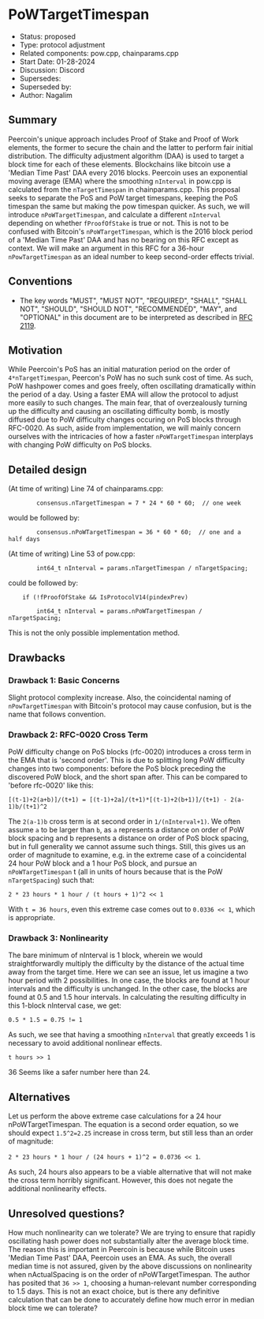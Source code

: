 # PoWTargetTimespan

- Status: proposed
- Type: protocol adjustment
- Related components: pow.cpp, chainparams.cpp
- Start Date: 01-28-2024
- Discussion: Discord
- Supersedes: 
- Superseded by:
- Author: Nagalim

## Summary

Peercoin's unique approach includes Proof of Stake and Proof of Work elements, the former to secure the chain and the latter to perform fair initial distribution.
The difficulty adjustment algorithm (DAA) is used to target a block time for each of these elements.
Blockchains like bitcoin use a 'Median Time Past' DAA every 2016 blocks.
Peercoin uses an exponential moving average (EMA) where the smoothing `nInterval` in pow.cpp is calculated from the `nTargetTimespan` in chainparams.cpp.
This proposal seeks to separate the PoS and PoW target timespans, keeping the PoS timespan the same but making the pow timespan quicker.
As such, we will introduce `nPoWTargetTimespan`, and calculate a different `nInterval` depending on whether `fProofOfStake` is true or not.
This is not to be confused with Bitcoin's `nPoWTargetTimespan`, which is the 2016 block period of a 'Median Time Past' DAA and has no bearing on this RFC except as context.
We will make an argument in this RFC for a 36-hour `nPowTargetTimespan` as an ideal number to keep second-order effects trivial.

## Conventions
- The key words "MUST", "MUST NOT", "REQUIRED", "SHALL", "SHALL NOT", "SHOULD", "SHOULD NOT", "RECOMMENDED", "MAY", and "OPTIONAL" in this document are to be interpreted as described in [RFC 2119](http://tools.ietf.org/html/rfc2119).

## Motivation

While Peercoin's PoS has an initial maturation period on the order of `4*nTargetTimespan`, Peercon's PoW has no such sunk cost of time.
As such, PoW hashpower comes and goes freely, often oscillating dramatically within the period of a day.
Using a faster EMA will allow the protocol to adjust more easily to such changes.
The main fear, that of overzealously turning up the difficulty and causing an oscillating difficulty bomb, is mostly diffused due to PoW difficulty changes occuring on PoS blocks through RFC-0020.
As such, aside from implementation, we will mainly concern ourselves with the intricacies of how a faster `nPoWTargetTimespan` interplays with changing PoW difficulty on PoS blocks.

## Detailed design

(At time of writing) Line 74 of chainparams.cpp:

`        consensus.nTargetTimespan = 7 * 24 * 60 * 60;  // one week`

would be followed by:

`        consensus.nPoWTargetTimespan = 36 * 60 * 60;  // one and a half days`

(At time of writing) Line 53 of pow.cpp:

`        int64_t nInterval = params.nTargetTimespan / nTargetSpacing;`

could be followed by:

`    if (!fProofOfStake && IsProtocolV14(pindexPrev)`

`        int64_t nInterval = params.nPoWTargetTimespan / nTargetSpacing;`

This is not the only possible implementation method.

## Drawbacks

### Drawback 1: Basic Concerns
Slight protocol complexity increase.  Also, the coincidental naming of `nPowTargetTimespan` with Bitcoin's protocol may cause confusion, but is the name that follows convention.

### Drawback 2: RFC-0020 Cross Term
PoW difficulty change on PoS blocks (rfc-0020) introduces a cross term in the EMA that is 'second order'.
This is due to splitting long PoW difficulty changes into two components: before the PoS block preceding the discovered PoW block, and the short span after.
This can be compared to 'before rfc-0020' like this:

`[(t-1)+2(a+b)]/(t+1) = [(t-1)+2a]/(t+1)*[(t-1)+2(b+1)]/(t+1) - 2(a-1)b/(t+1)^2`

The `2(a-1)b` cross term is at second order in `1/(nInterval+1)`.
We often assume `a` to be larger than `b`, as `a` represents a distance on order of PoW block spacing and b represents a distance on order of PoS block spacing, but in full generality we cannot assume such things.
Still, this gives us an order of magnitude to examine, e.g. in the extreme case of a coincidental 24 hour PoW block and a 1 hour PoS block, and pursue an `nPoWTargetTimespan` t (all in units of hours because that is the PoW `nTargetSpacing`) such that:

`2 * 23 hours * 1 hour / (t hours + 1)^2 << 1`

With `t = 36 hours`, even this extreme case comes out to `0.0336 << 1`, which is appropriate.

### Drawback 3: Nonlinearity
The bare minimum of nInterval is 1 block, wherein we would straightforwardly multiply the difficulty by the distance of the actual time away from the target time.
Here we can see an issue, let us imagine a two hour period with 2 possibilities.
In one case, the blocks are found at 1 hour intervals and the difficulty is unchanged.
In the other case, the blocks are found at 0.5 and 1.5 hour intervals.
In calculating the resulting difficulty in this 1-block nInterval case, we get:

`0.5 * 1.5 = 0.75 != 1`

As such, we see that having a smoothing `nInterval` that greatly exceeds 1 is necessary to avoid additional nonlinear effects.

`t hours >> 1`

36 Seems like a safer number here than 24.

## Alternatives

Let us perform the above extreme case calculations for a 24 hour nPoWTargetTimespan.
The equation is a second order equation, so we should expect `1.5^2=2.25` increase in cross term, but still less than an order of magnitude:

`2 * 23 hours * 1 hour / (24 hours + 1)^2 = 0.0736 << 1`.

As such, 24 hours also appears to be a viable alternative that will not make the cross term horribly significant.
However, this does not negate the additional nonlinearity effects.

## Unresolved questions?

How much nonlinearity can we tolerate?
We are trying to ensure that rapidly oscillating hash power does not substantially alter the average block time.
The reason this is important in Peercoin is because while Bitcoin uses 'Median Time Past' DAA, Peercoin uses an EMA.
As such, the overall median time is not assured, given by the above discussions on nonlinearity when nActualSpacing is on the order of nPoWTargetTimespan.
The author has posited that `36 >> 1`, choosing a human-relevant number corresponding to 1.5 days.
This is not an exact choice, but is there any definitive calculation that can be done to accurately define how much error in median block time we can tolerate?
